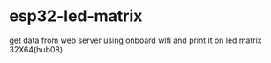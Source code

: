 # esp32-led-matrix
get data from web server using onboard wifi and print it on  led matrix 32X64(hub08)

